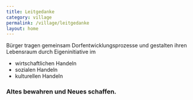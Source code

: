 ```yaml
---
title: Leitgedanke
category: village
permalink: /village/leitgedanke
layout: home
---
```


Bürger tragen gemeinsam Dorfentwicklungsprozesse und gestalten ihren Lebensraum durch Eigeninitiative im

- wirtschaftlichen Handeln
- sozialen Handeln
- kulturellen Handeln

### Altes bewahren und Neues schaffen.